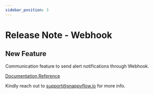 ```yaml
---
sidebar_position: 3 
---
```

# Release Note - Webhook
## New Feature

Communication feature to send alert notifications through Webhook.

[Documentation Reference](/docs/Alerts_notifications/Notifications/Create_Notification_Channel/webhook)

Kindly reach out to [support@snappyflow.io](mailto:support@snappyflow.io) for more info.

